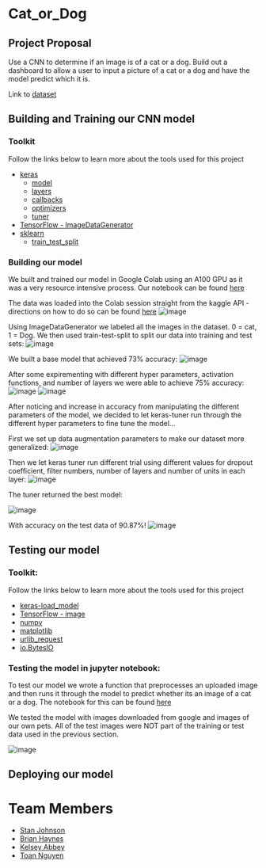 # Cat_or_Dog

## Project Proposal
Use a CNN to determine if an image is of a cat or a dog. Build out a dashboard to allow a user to input a picture of a cat or a dog and have the model predict which it is.

Link to [dataset](https://www.kaggle.com/datasets/unmoved/30k-cats-and-dogs-150x150-greyscale)

## Building and Training our CNN model
### Toolkit
Follow the links below to learn more about the tools used for this project
 * [keras](https://keras.io/api/)
     * [model](https://keras.io/api/models/)
     * [layers](https://keras.io/api/layers/)
     * [callbacks](https://keras.io/api/callbacks/)
     * [optimizers](https://keras.io/api/optimizers/)
     * [tuner](https://keras.io/api/keras_tuner/)
 * [TensorFlow - ImageDataGenerator](https://www.tensorflow.org/api_docs/python/tf/keras/preprocessing/image/ImageDataGenerator)
 * [sklearn](https://scikit-learn.org/stable/modules/classes.html)
   * [train_test_split](https://scikit-learn.org/stable/modules/generated/sklearn.model_selection.train_test_split.html)
### Building our model
We built and trained our model in Google Colab using an A100 GPU as it was a very resource intensive process.
Our notebook can be found [here](https://github.com/StanJohn04/Cat_or_Dog/blob/main/CNN_Model/Model_Build%26Train_COLAB.ipynb)

The data was loaded into the Colab session straight from the kaggle API - directions on how to do so can be found [here](https://www.kaggle.com/discussions/general/156610)
![image](https://github.com/StanJohn04/Cat_or_Dog/assets/121142680/93175039-9345-462f-b803-4f41dbfc8d4f)

Using ImageDataGenerator we labeled all the images in the dataset. 0 = cat, 1 = Dog. We then used train-test-split to split our data into training and test sets:
![image](https://github.com/StanJohn04/Cat_or_Dog/assets/121142680/3a8404a0-509f-48b8-9fa4-f5fa1c030395)

We built a base model that achieved 73% accuracy:
![image](https://github.com/StanJohn04/Cat_or_Dog/assets/121142680/ea8bf23f-156e-47d5-b11a-3c2f49c7de02)

After some expirementing with different hyper parameters, activation functions, and number of layers we were able to achieve 75% accuracy:
![image](https://github.com/StanJohn04/Cat_or_Dog/assets/121142680/cd9ef7ad-20f7-4c4f-be83-45cf94d162fd)
![image](https://github.com/StanJohn04/Cat_or_Dog/assets/121142680/aa18a98e-d85f-49c8-859e-9e378322c49a)

After noticing and increase in accuracy from manipulating the different parameters of the model, we decided to let keras-tuner run through the different hyper parameters to fine tune the model...

First we set up data augmentation parameters to make our dataset more generalized:
![image](https://github.com/StanJohn04/Cat_or_Dog/assets/121142680/b114b8c5-ae2e-4cd4-bd52-c0963c97a9de)

Then we let keras tuner run different trial using different values for dropout coefficient, filter numbers, number of layers and number of units in each layer:
![image](https://github.com/StanJohn04/Cat_or_Dog/assets/121142680/0f39cb59-7f8a-42ea-80b0-14b3f9fdba88)

The tuner returned the best model:

![image](https://github.com/StanJohn04/Cat_or_Dog/assets/121142680/5959f8a3-7e36-4acb-ba55-35eeb20284bf)

With accuracy on the test data of 90.87%!
![image](https://github.com/StanJohn04/Cat_or_Dog/assets/121142680/c0dc59f1-1109-4045-a8de-8a0af9fdcc6b)



## Testing our model
### Toolkit:
Follow the links below to learn more about the tools used for this project
 * [keras-load_model](https://keras.io/api/)
 * [TensorFlow - image](https://www.tensorflow.org/api_docs/python/tf/image)
 * [numpy](https://numpy.org/doc/)
 * [matplotlib](https://matplotlib.org/stable/index.html)
 * [urlib_request](https://docs.python.org/3/library/urllib.request.html)
 * [io.BytesIO](https://docs.python.org/3/library/io.html)
### Testing the model in jupyter notebook:
To test our model we wrote a function that preprocesses an uploaded image and then runs it through the model to predict whether its an image of a cat or a dog. The notebook for this can be found [here](https://github.com/StanJohn04/Cat_or_Dog/blob/main/CNN_Model/Model_Test.ipynb)

We tested the model with images downloaded from google and images of our own pets. All of the test images were NOT part of the training or test data used in the previous section.

![image](https://github.com/StanJohn04/Cat_or_Dog/assets/121142680/e011f2db-2afe-45ea-aadb-3aad6fa85efa)


## Deploying our model


# Team Members
  * [Stan Johnson](https://github.com/StanJohn04)
  * [Brian Haynes](https://github.com/brianphaynes)
  * [Kelsey Abbey](https://github.com/kelseyabbey)
  * [Toan Nguyen](https://github.com/Toan88Nguyen)
